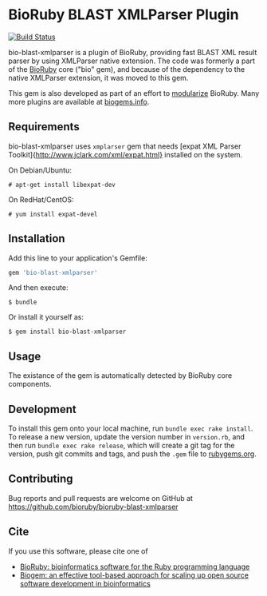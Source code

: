 # BioRuby BLAST XMLParser Plugin

[![Build Status](https://secure.travis-ci.org/bioruby/bio-blast-xmlparser.png)](http://travis-ci.org/bioruby/bio-blast-xmlparser)

bio-blast-xmlparser is a plugin of BioRuby, providing fast BLAST
XML result parser by using XMLParser native extension.
The code was formerly a part of the [BioRuby](http://bioruby.org/)
core ("bio" gem), and because of the dependency to the native XMLParser
extension, it was moved to this gem.

This gem is also developed as part of an effort to
[modularize](http://bioruby.open-bio.org/wiki/Plugins) BioRuby.
Many more plugins are available at [biogems.info](http://www.biogems.info/).


## Requirements

bio-blast-xmlparser uses `xmplarser` gem that needs
[expat XML Parser Toolkit]{http://www.jclark.com/xml/expat.html}
installed on the system.

On Debian/Ubuntu:

    # apt-get install libexpat-dev

On RedHat/CentOS:

    # yum install expat-devel


## Installation

Add this line to your application's Gemfile:

```ruby
gem 'bio-blast-xmlparser'
```

And then execute:

    $ bundle

Or install it yourself as:

    $ gem install bio-blast-xmlparser

## Usage

The existance of the gem is automatically detected by BioRuby core components.

## Development

To install this gem onto your local machine, run `bundle exec rake install`.
To release a new version, update the version number in `version.rb`,
and then run `bundle exec rake release`, which will create a git tag
for the version, push git commits and tags, and push the `.gem` file
to [rubygems.org](https://rubygems.org).

## Contributing

Bug reports and pull requests are welcome on GitHub at
https://github.com/bioruby/bioruby-blast-xmlparser

## Cite

If you use this software, please cite one of

* [BioRuby: bioinformatics software for the Ruby programming language](http://dx.doi.org/10.1093/bioinformatics/btq475)
* [Biogem: an effective tool-based approach for scaling up open source software development in bioinformatics](http://dx.doi.org/10.1093/bioinformatics/bts080)

